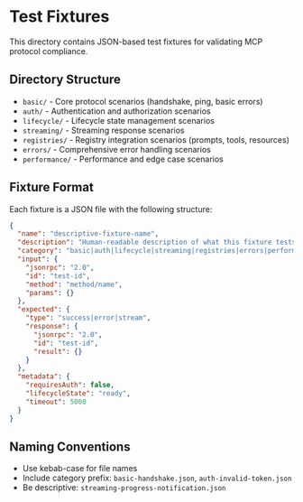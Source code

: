 # Test Fixtures

This directory contains JSON-based test fixtures for validating MCP protocol compliance.

## Directory Structure

- `basic/` - Core protocol scenarios (handshake, ping, basic errors)
- `auth/` - Authentication and authorization scenarios  
- `lifecycle/` - Lifecycle state management scenarios
- `streaming/` - Streaming response scenarios
- `registries/` - Registry integration scenarios (prompts, tools, resources)
- `errors/` - Comprehensive error handling scenarios
- `performance/` - Performance and edge case scenarios

## Fixture Format

Each fixture is a JSON file with the following structure:

```json
{
  "name": "descriptive-fixture-name",
  "description": "Human-readable description of what this fixture tests",
  "category": "basic|auth|lifecycle|streaming|registries|errors|performance",
  "input": {
    "jsonrpc": "2.0",
    "id": "test-id",
    "method": "method/name",
    "params": {}
  },
  "expected": {
    "type": "success|error|stream",
    "response": {
      "jsonrpc": "2.0",
      "id": "test-id",
      "result": {}
    }
  },
  "metadata": {
    "requiresAuth": false,
    "lifecycleState": "ready",
    "timeout": 5000
  }
}
```

## Naming Conventions

- Use kebab-case for file names
- Include category prefix: `basic-handshake.json`, `auth-invalid-token.json`
- Be descriptive: `streaming-progress-notification.json`
